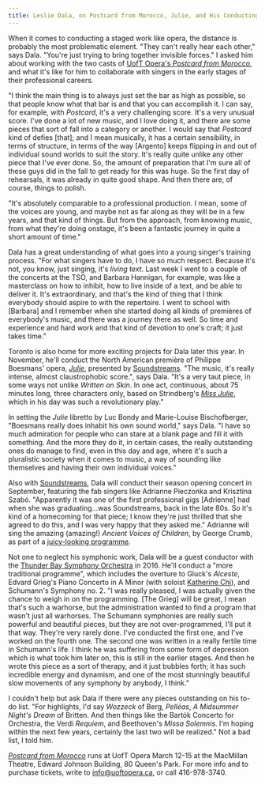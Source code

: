 ```yaml
---
title: Leslie Dala, on Postcard from Morocco, Julie, and His Conducting Bucket List
---
```


When it comes to conducting a staged work like opera, the distance is probably the most problematic element. "They can't really hear each other," says Dala. "You're just trying to bring together invisible forces." I asked him about working with the two casts of [UofT Opera's _Postcard from Morocco_](http://uoftopera.ca/?page_id=566), and what it's like for him to collaborate with singers in the early stages of their professional careers. 

"I think the main thing is to always just set the bar as high as possible, so that people know what that bar is and that you can accomplish it. I can say, for example, with _Postcard_, it's a very challenging score. It's a very unusual score. I've done a lot of new music, and I love doing it, and there are some pieces that sort of fall into a category or another. I would say that _Postcard_ kind of defies [that]; and I mean musically, it has a certain sensibility, in terms of structure, in terms of the way [Argento] keeps flipping in and out of individual sound worlds to suit the story. It's really quite unlike any other piece that I've ever done. So, the amount of preparation that I'm sure all of these guys did in the fall to get ready for this was huge. So the first day of rehearsals, it was already in quite good shape. And then there are, of course, things to polish. 

"It's absolutely comparable to a professional production. I mean, some of the voices are young, and maybe not as far along as they will be in a few years, and that kind of things. But from the approach, from knowing music, from what they're doing onstage, it's been a fantastic journey in quite a short amount of time." 

Dala has a great understanding of what goes into a young singer's training process. "For what singers have to do, I have so much respect. Because it's not, you know, just singing, it's _living text_. Last week I went to a couple of the concerts at the TSO, and Barbara Hannigan, for example, was like a masterclass on how to inhibit, how to live inside of a text, and be able to deliver it. It's extraordinary, and that's the kind of thing that I think everybody should aspire to with the repertoire. I went to school with [Barbara] and I remember when she started doing all kinds of premières of everybody's music, and there was a journey there as well. So time and experience and hard work and that kind of devotion to one's craft; it just takes time." 

Toronto is also home for more exciting projects for Dala later this year. In November, he'll conduct the North American première of Philippe Boesmans' opera, [_Julie_](http://www.soundstreams.ca/Julie), presented by [Soundstreams](http://www.soundstreams.ca/Julie). "The music, it's really intense, almost claustrophobic score.", says Dala. "It's a very taut piece, in some ways not unlike _Written on Skin_. In one act, continuous, about 75 minutes long, three characters only, based on Strindberg's [_Miss Julie_](http://en.wikipedia.org/wiki/Miss_Julie), which in his day was such a revolutionary play." 

In setting the _Julie_ libretto by Luc Bondy and Marie-Louise Bischofberger, "Boesmans really does inhabit his own sound world," says Dala. "I have so much admiration for people who can stare at a blank page and fill it with something. And the more they do it, in certain cases, the really outstanding ones do manage to find, even in this day and age, where it's such a pluralistic society when it comes to music, a way of sounding like themselves and having their own individual voices." 

Also with [Soundstreams](http://www.soundstreams.ca/Adrianne-Pieczonka), Dala will conduct their season opening concert in September, featuring the fab singers like Adrianne Pieczonka and Krisztina Szabó. "Apparently it was one of the first professional gigs \[Adrienne\] had when she was graduating…was Soundstreams, back in the late 80s. So it's kind of a homecoming for that piece; I know they're just thrilled that she agreed to do this, and I was very happy that they asked me." Adrianne will sing the amazing (amazing!) _Ancient Voices of Children_, by George Crumb, as part of a [juicy-looking programme](http://www.soundstreams.ca/Adrianne-Pieczonka). 

Not one to neglect his symphonic work, Dala will be a guest conductor with the [Thunder Bay Symphony Orchestra](http://tbso.ca/) in 2016\. He'll conduct a "more traditional programme", which includes the overture to Gluck's _Alceste_, Edvard Grieg's Piano Concerto in A Minor (with soloist [Katherine Chi](http://www.katherinechi.com/)), and Schumann's Symphony no. 2\. "I was really pleased, I was actually given the chance to weigh in on the programming. [The Grieg] will be great, I mean that's such a warhorse, but the administration wanted to find a program that wasn't just all warhorses. The Schumann symphonies are really such powerful and beautiful pieces, but they are not over-programmed, I'll put it that way. They're very rarely done. I've conducted the first one, and I've worked on the fourth one. The second one was written in a really fertile time in Schumann's life. I think he was suffering from some form of depression which is what took him later on, this is still in the earlier stages. And then he wrote this piece as a sort of therapy, and it just bubbles forth; it has such incredible energy and dynamism, and one of the most stunningly beautiful slow movements of any symphony by anybody, I think." 

I couldn't help but ask Dala if there were any pieces outstanding on his to-do list. "For highlights, I'd say _Wozzeck_ of Berg, _Pelléas_, _A Midsummer Night's Dream_ of Britten. And then things like the Bartók Concerto for Orchestra, the Verdi _Requiem_, and Beethoven's _Missa Solemnis_. I'm hoping within the next few years, certainly the last two will be realized." Not a bad list, I told him. 

[_Postcard from Morocco_](http://uoftopera.ca/?page_id=566) runs at UofT Opera March 12-15 at the MacMillan Theatre, Edward Johnson Building, 80 Queen's Park. For more info and to purchase tickets, write to info@uoftopera.ca, or call 416-978-3740.
